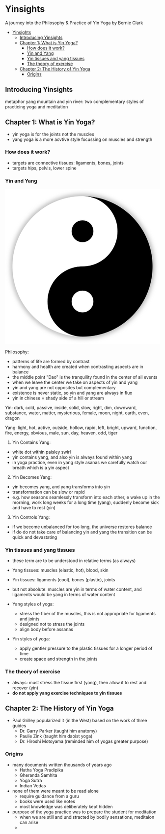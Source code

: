 # Yinsights

A journey into the Philosophy & Practice of Yin Yoga by Bernie Clark

- [Yinsights](#yinsights)
  - [Introducing Yinsights](#introducing-yinsights)
  - [Chapter 1: What is Yin Yoga?](#chapter-1-what-is-yin-yoga)
    - [How does it work?](#how-does-it-work)
    - [Yin and Yang](#yin-and-yang)
    - [Yin tissues and yang tissues](#yin-tissues-and-yang-tissues)
    - [The theory of exercise](#the-theory-of-exercise)
  - [Chapter 2: The History of Yin Yoga](#chapter-2-the-history-of-yin-yoga)
    - [Origins](#origins)

## Introducing Yinsights

metaphor yang mountain and yin river: two complementary styles of practicing yoga and meditation

## Chapter 1: What is Yin Yoga?

- yin yoga is for the joints not the muscles
- yang yoga is a more acvtive style focussing on muscles and strength

### How does it work?

- targets are connective tissues: ligaments, bones, joints
- targets hips, pelvis, lower spine

### Yin and Yang

![Yin and Yang](../src/20221009_yin_and_yang.png)

Philosophy:

- patterns of life are formed by contrast
- harmony and health are created when contrasting aspects are in balance
- the middle point "Dao" is the tranquility found in the center of all events
- when we leave the center we take on aspects of yin and yang
- yin and yang are not opposites but complementary
- existence is never static, so yin and yang are always in flux
- yin in chinese = shady side of a hill or stream

Yin: dark, cold, passive, inside, solid, slow, right, dim, downward, substance, water, matter, mysterious, female, moon, night, earth, even, dragon

Yang: light, hot, active, outside, hollow, rapid, left, bright, upward, function, fire, energy, obvious, male, sun, day, heaven, odd, tiger

1. Yin Contains Yang:

- white dot within paisley swirl
- yin contains yang, and also yin is always found within yang
- in yoga practice, even in yang style asanas we carefully watch our breath which is a yin aspect

2. Yin Becomes Yang:

- yin becomes yang, and yang transforms into yin
- transformation can be slow or rapid
- e.g. how seasons seamlessly transform into each other, e wake up in the morning, work long weeks for a long time (yang), suddenly become sick and have to rest (yin)

3. Yin Controls Yang:

- if we become unbalanced for too long, the universe restores balance
- if do do not take care of balancing yin and yang the transition can be quick and devastating

### Yin tissues and yang tissues

- these term are to be understood in relative terms (as always)
- Yang tissues: muscles (elastic, hot), blood, skin
- Yin tissues: ligaments (cool), bones (plastic), joints
- but not absolute: muscles are yin in terms of water content, and ligaments would be yang in terms of water content

- Yang styles of yoga:
  - stress the fiber of the muscles, this is not appropriate for ligaments and joints
  - designed not to stress the joints
  - align body before assanas
- Yin styles of yoga:
  - apply gentler pressure to the plastic tissues for a longer period of time
  - create space and strength in the joints

### The theory of exercise

- always: must stress the tissue first (yang), then allow it to rest and recover (yin)
- **do not apply yang exercise techniques to yin tissues**

## Chapter 2: The History of Yin Yoga

- Paul Grilley popularized it (in the West) based on the work of three guides
  - Dr. Garry Parker (taught him anatomy)
  - Paulie Zink (taught him daoist yoga)
  - Dr. Hiroshi Motoyama (reminded him of yogas greater purpose)

### Origins

- many documents written thousands of years ago
  - Hatha Yoga Pradipika
  - Gheranda Samhita
  - Yoga Sutra
  - Indian Vedas
- none of them were meant to be read alone
  - require guidance from a guru
  - books were used like notes
  - most knowledge was deliberately kept hidden
- purpose of the yoga practice was to prepare the student for meditation
  - when we are still and undistracted by bodily sensations, meditaion can arise
  - 


